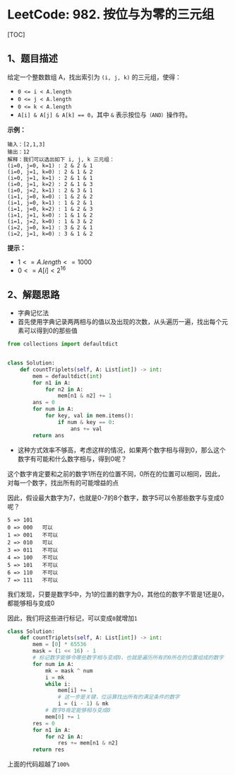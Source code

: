 # LeetCode: 982. 按位与为零的三元组

[TOC]

## 1、题目描述

给定一个整数数组 A，找出索引为 `(i, j, k)` 的三元组，使得：

-   `0 <= i < A.length`
-   `0 <= j < A.length`
-   `0 <= k < A.length`
-   `A[i] & A[j] & A[k] == 0`，其中 `&` 表示按位与`（AND）`操作符。



**示例：**

```
输入：[2,1,3]
输出：12
解释：我们可以选出如下 i, j, k 三元组：
(i=0, j=0, k=1) : 2 & 2 & 1
(i=0, j=1, k=0) : 2 & 1 & 2
(i=0, j=1, k=1) : 2 & 1 & 1
(i=0, j=1, k=2) : 2 & 1 & 3
(i=0, j=2, k=1) : 2 & 3 & 1
(i=1, j=0, k=0) : 1 & 2 & 2
(i=1, j=0, k=1) : 1 & 2 & 1
(i=1, j=0, k=2) : 1 & 2 & 3
(i=1, j=1, k=0) : 1 & 1 & 2
(i=1, j=2, k=0) : 1 & 3 & 2
(i=2, j=0, k=1) : 3 & 2 & 1
(i=2, j=1, k=0) : 3 & 1 & 2
```

**提示：**

-   $1 <= A.length <= 1000$
-   $0 <= A[i] < 2^16$



## 2、解题思路

-   字典记忆法
-   首先使用字典记录两两相与的值以及出现的次数，从头遍历一遍，找出每个元素可以得到0的那些值



```python
from collections import defaultdict


class Solution:
    def countTriplets(self, A: List[int]) -> int:
        mem = defaultdict(int)
        for n1 in A:
            for n2 in A:
                mem[n1 & n2] += 1
        ans = 0
        for num in A:
            for key, val in mem.items():
                if num & key == 0:
                    ans += val
        return ans
```



-   这种方式效率不够高，考虑这样的情况，如果两个数字相与得到0，那么这个数字有可能和什么数字相与，得到0呢？

这个数字肯定要和之前的数字1所在的位置不同，0所在的位置可以相同，因此，对每一个数字，找出所有的可能增益的点

因此，假设最大数字为7，也就是0-7的8个数字，数字5可以令那些数字与变成0呢？

```
5 => 101
0 => 000   可以
1 => 001   不可以
2 => 010   可以
3 => 011   不可以
4 => 100   不可以
5 => 101   不可以
6 => 110   不可以
7 => 111   不可以
```

我们发现，只要是数字5中，为1的位置的数字为0，其他位的数字不管是1还是0，都能够相与变成0

因此，我们将这些进行标记，可以变成`0`就增加`1`

```python
class Solution:
    def countTriplets(self, A: List[int]) -> int:
        mem = [0] * 65536
        mask = (1 << 16) - 1
        # 标记数字能够令哪些数字相与变成0，也就是遍历所有的0所在的位置组成的数字
        for num in A:
            mk = mask ^ num
            i = mk
            while i:
                mem[i] += 1
                # 这一步是关键，位运算找出所有的满足条件的数字
                i = (i - 1) & mk
            # 数字0肯定能够相与变成0
            mem[0] += 1
        res = 0
        for n1 in A:
            for n2 in A:
                res += mem[n1 & n2]
        return res
```

上面的代码超越了`100%`

